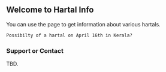 ## Welcome to Hartal Info

You can use the page to get information about various hartals.

```markdown
Possibilty of a hartal on April 16th in Kerala?
```

### Support or Contact

TBD.
